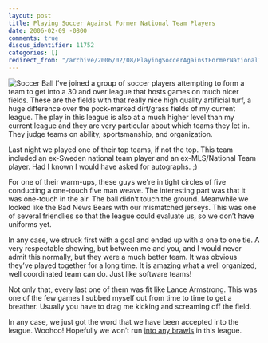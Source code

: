 ```yaml
---
layout: post
title: Playing Soccer Against Former National Team Players
date: 2006-02-09 -0800
comments: true
disqus_identifier: 11752
categories: []
redirect_from: "/archive/2006/02/08/PlayingSoccerAgainstFormerNationalTeamPlayers.aspx/"
---
```


![Soccer Ball](http://haacked.com/images/SoccerBallBW.jpg) I’ve joined a
group of soccer players attempting to form a team to get into a 30 and
over league that hosts games on much nicer fields. These are the fields
with that really nice high quality artificial turf, a huge difference
over the pock-marked dirt/grass fields of my current league. The play in
this league is also at a much higher level than my current league and
they are very particular about which teams they let in. They judge teams
on ability, sportsmanship, and organization.

Last night we played one of their top teams, if not the top. This team
included an ex-Sweden national team player and an ex-MLS/National Team
player. Had I known I would have asked for autographs. ;)

For one of their warm-ups, these guys we're in tight circles of five
conducting a one-touch five man weave. The interesting part was that it
was one-touch in the air. The ball didn’t touch the ground. Meanwhile we
looked like the Bad News Bears with our mismatched jerseys. This was one
of several friendlies so that the league could evaluate us, so we don’t
have uniforms yet.

In any case, we struck first with a goal and ended up with a one to one
tie. A very respectable showing, but between me and you, and I would
never admit this normally, but they were a much better team. It was
obvious they’ve played together for a long time. It is amazing what a
well organized, well coordinated team can do. Just like software teams!

Not only that, every last one of them was fit like Lance Armstrong. This
was one of the few games I subbed myself out from time to time to get a
breather. Usually you have to drag me kicking and screaming off the
field.

In any case, we just got the word that we have been accepted into the
league. Woohoo! Hopefully we won’t run [into any
brawls](http://haacked.com/archive/2006/02/04/BeerandSoccer.aspx "Beer and Soccer story")
in this league.

